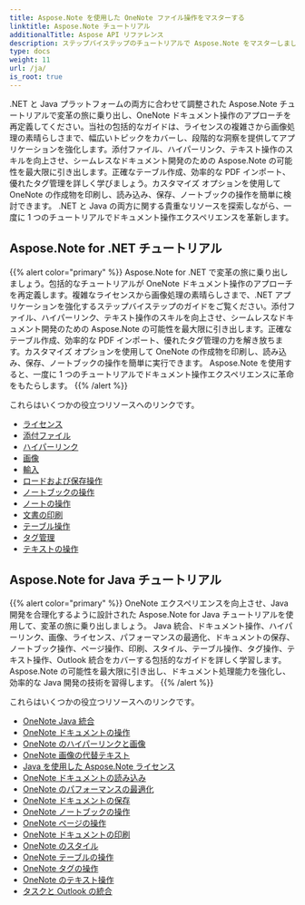 ```yaml
---
title: Aspose.Note を使用した OneNote ファイル操作をマスターする
linktitle: Aspose.Note チュートリアル
additionalTitle: Aspose API リファレンス
description: ステップバイステップのチュートリアルで Aspose.Note をマスターしましょう!効率的にドキュメントを処理するために、OneNote ファイルをプログラムで操作する方法を学びます。
type: docs
weight: 11
url: /ja/
is_root: true
---
```


.NET と Java プラットフォームの両方に合わせて調整された Aspose.Note チュートリアルで変革の旅に乗り出し、OneNote ドキュメント操作のアプローチを再定義してください。当社の包括的なガイドは、ライセンスの複雑さから画像処理の素晴らしさまで、幅広いトピックをカバーし、段階的な洞察を提供してアプリケーションを強化します。添付ファイル、ハイパーリンク、テキスト操作のスキルを向上させ、シームレスなドキュメント開発のための Aspose.Note の可能性を最大限に引き出します。正確なテーブル作成、効率的な PDF インポート、優れたタグ管理を詳しく学びましょう。カスタマイズ オプションを使用して OneNote の作成物を印刷し、読み込み、保存、ノートブックの操作を簡単に検討できます。 .NET と Java の両方に関する貴重なリソースを探索しながら、一度に 1 つのチュートリアルでドキュメント操作エクスペリエンスを革新します。

## Aspose.Note for .NET チュートリアル
{{% alert color="primary" %}}
Aspose.Note for .NET で変革の旅に乗り出しましょう。包括的なチュートリアルが OneNote ドキュメント操作のアプローチを再定義します。複雑なライセンスから画像処理の素晴らしさまで、.NET アプリケーションを強化するステップバイステップのガイドをご覧ください。添付ファイル、ハイパーリンク、テキスト操作のスキルを向上させ、シームレスなドキュメント開発のための Aspose.Note の可能性を最大限に引き出します。正確なテーブル作成、効率的な PDF インポート、優れたタグ管理の力を解き放ちます。カスタマイズ オプションを使用して OneNote の作成物を印刷し、読み込み、保存、ノートブックの操作を簡単に実行できます。 Aspose.Note を使用すると、一度に 1 つのチュートリアルでドキュメント操作エクスペリエンスに革命をもたらします。
{{% /alert %}}

これらはいくつかの役立つリソースへのリンクです。
 
- [ライセンス](./net/licensing/)
- [添付ファイル](./net/attachments/)
- [ハイパーリンク](./net/hyperlinks/)
- [画像](./net/images/)
- [輸入](./net/import/)
- [ロードおよび保存操作](./net/loading-and-saving-operations/)
- [ノートブックの操作](./net/notebook-operations/)
- [ノートの操作](./net/note-manipulation/)
- [文書の印刷](./net/printing-document/)
- [テーブル操作](./net/table-manipulation/)
- [タグ管理](./net/tag-management/)
- [テキストの操作](./net/text-manipulation/)

## Aspose.Note for Java チュートリアル
{{% alert color="primary" %}}
OneNote エクスペリエンスを向上させ、Java 開発を合理化するように設計された Aspose.Note for Java チュートリアルを使用して、変革の旅に乗り出しましょう。 Java 統合、ドキュメント操作、ハイパーリンク、画像、ライセンス、パフォーマンスの最適化、ドキュメントの保存、ノートブック操作、ページ操作、印刷、スタイル、テーブル操作、タグ操作、テキスト操作、Outlook 統合をカバーする包括的なガイドを詳しく学習します。 Aspose.Note の可能性を最大限に引き出し、ドキュメント処理能力を強化し、効率的な Java 開発の技術を習得します。 
{{% /alert %}}

これらはいくつかの役立つリソースへのリンクです。
 
- [OneNote Java 統合](./java/onenote-java-integration/)
- [OneNote ドキュメントの操作](./java/onenote-document-manipulation/)
- [OneNote のハイパーリンクと画像](./java/onenote-hyperlinks-images/)
- [OneNote 画像の代替テキスト](./java/onenote-image-alternative-text/)
- [Java を使用した Aspose.Note ライセンス](./java/licensing-java/)
- [OneNote ドキュメントの読み込み](./java/onenote-document-loading/)
- [OneNote のパフォーマンスの最適化](./java/onenote-performance-optimization/)
- [OneNote ドキュメントの保存](./java/onenote-document-saving/)
- [OneNote ノートブックの操作](./java/onenote-notebook-operations/)
- [OneNote ページの操作](./java/onenote-page-manipulation/)
- [OneNote ドキュメントの印刷](./java/onenote-printing-documents/)
- [OneNote のスタイル](./java/onenote-styles/)
- [OneNote テーブルの操作](./java/onenote-table-manipulation/)
- [OneNote タグの操作](./java/onenote-tag-operations/)
- [OneNote のテキスト操作](./java/onenote-text-manipulation/)
- [タスクと Outlook の統合](./java/task-and-outlook-integration/)
